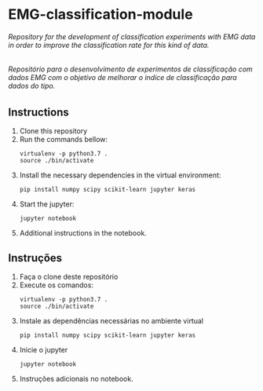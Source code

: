 # EMG-classification-module

###### Repository for the development of classification experiments with EMG data in order to improve the classification rate for this kind of data.

###### Repositório para o desenvolvimento de experimentos de classificação com dados EMG com o objetivo de melhorar o indice de classificação para dados do tipo.

## Instructions

1. Clone this repository
2. Run the commands bellow:
    ```
    virtualenv -p python3.7 .
    source ./bin/activate
    ```
3. Install the necessary dependencies in the virtual environment:
    ```
    pip install numpy scipy scikit-learn jupyter keras
    ```
4. Start the jupyter:
    ```
    jupyter notebook
    ```
5. Additional instructions in the notebook.
    
## Instruções

1. Faça o clone deste repositório
2. Execute os comandos:
    ```
    virtualenv -p python3.7 .
    source ./bin/activate
    ```
3. Instale as dependências necessárias no ambiente virtual
    ```
    pip install numpy scipy scikit-learn jupyter keras
    ```
4. Inicie o jupyter
    ```
    jupyter notebook
    ```
5. Instruções adicionais no notebook.
